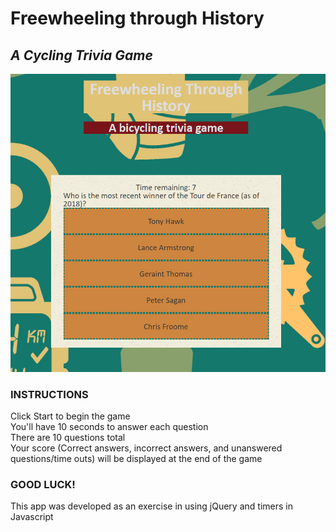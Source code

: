 # Freewheeling through History
## *A Cycling Trivia Game* ## 

![Screenshot](screen.PNG)

### INSTRUCTIONS ###

Click Start to begin the game  
You'll have 10 seconds to answer each question  
There are 10 questions total  
Your score (Correct answers, incorrect answers, and unanswered questions/time outs) will be displayed at the end of the game

### GOOD LUCK!

This app was developed as an exercise in using jQuery and timers in Javascript